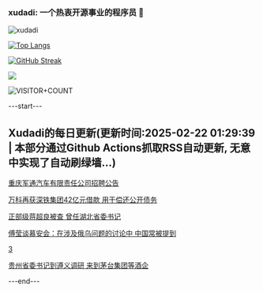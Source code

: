 ### xudadi: 一个热衷开源事业的程序员 👋

![xudadi](https://github-readme-stats-git-masterorgs-github-readme-stats-team.vercel.app/api?username=xudadi)

[![Top Langs](https://github-readme-stats.vercel.app/api/top-langs/?username=xudadi)](https://github.com/anuraghazra/github-readme-stats)

[![GitHub Streak](https://streak-stats.demolab.com?user=xudadi&locale=zh_Hans)](https://git.io/streak-stats)

![](https://raw.githubusercontent.com/xudadi/xudadi/main/assets/github-contribution-grid-snake.svg)

![VISITOR+COUNT](https://komarev.com/ghpvc/?username=xudadi&label=VISITOR+COUNT)


---start---

## Xudadi的每日更新(更新时间:2025-02-22 01:29:39 | 本部分通过Github Actions抓取RSS自动更新, 无意中实现了自动刷绿墙...)

[重庆军通汽车有限责任公司招聘公告](https://www.gongkaoleida.com/article/2296892)

[万科再获深铁集团42亿元借款 用于偿还公开债务](https://m.163.com/news/article/JOUQQ6ND0514R9P4.html)

[正部级蒋超良被查 曾任湖北省委书记](https://m.163.com/news/article/JOUQGU7T000189PS.html)

[傅莹谈慕安会：在涉及俄乌问题的讨论中 中国常被提到](https://m.163.com/news/article/JOUN57NA0514R9P4.html)

[3](https://m.163.com/touch/news/sub/domestic)

[贵州省委书记到遵义调研 来到茅台集团等酒企](https://m.163.com/news/article/JOUPPHU2051482MP.html)

---end---

